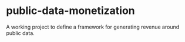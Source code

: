 # public-data-monetization
A working project to define a framework for generating revenue around public data.
